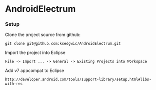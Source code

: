 AndroidElectrum
===============

### Setup

Clone the project source from github:

    git clone git@github.com:ksedgwic/AndroidElectrum.git

Import the project into Eclipse

    File -> Import ... -> General -> Existing Projects into Workspace

Add v7 appcompat to Eclipse

    http://developer.android.com/tools/support-library/setup.html#libs-with-res
